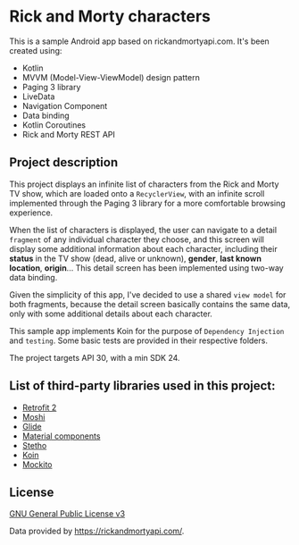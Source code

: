 # Rick and Morty characters

This is a sample Android app based on rickandmortyapi.com. It's been created using: 
* Kotlin
* MVVM (Model-View-ViewModel) design pattern
* Paging 3 library
* LiveData
* Navigation Component
* Data binding
* Kotlin Coroutines
* Rick and Morty REST API

## Project description

This project displays an infinite list of characters from the Rick and Morty TV show, which are loaded onto a ``RecyclerView``, with an infinite scroll implemented through the Paging 3 library for a more comfortable browsing experience.

When the list of characters is displayed, the user can navigate to a detail ``fragment`` of any individual character they choose, and this screen will display some additional information about each character, including their __status__ in the TV show (dead, alive or unknown), __gender__, __last known location__, __origin__... This detail screen has been implemented using two-way data binding.

Given the simplicity of this app, I've decided to use a shared ``view model`` for both fragments, because the detail screen basically contains the same data, only with some additional details about each character.

This sample app implements Koin for the purpose of ``Dependency Injection`` and ``testing``. Some basic tests are provided in their respective folders.

The project targets API 30, with a min SDK 24.

## List of third-party libraries used in this project:
* [Retrofit 2](https://github.com/square/retrofit)
* [Moshi](https://github.com/square/moshi)
* [Glide](https://github.com/bumptech/glide)
* [Material components](https://github.com/material-components/material-components-android)
* [Stetho](https://github.com/facebookarchive/stetho)
* [Koin](https://insert-koin.io/)
* [Mockito](https://site.mockito.org/)

## License
[GNU General Public License v3](https://www.gnu.org/licenses/gpl-3.0.en.html)

Data provided by https://rickandmortyapi.com/.
